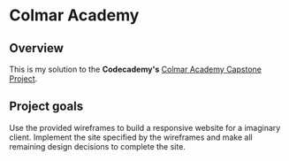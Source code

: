 # Colmar Academy

## Overview
This is my solution to the **Codecademy's** [Colmar Academy Capstone Project](https://www.codecademy.com/paths/learn-how-to-build-websites/tracks/learn-how-to-build-websites-capstone-project/modules/colmar-academy/projects/colmar-academy).

## Project goals
Use the provided wireframes to build a responsive website for a imaginary client. Implement the site specified by the wireframes and make all remaining design decisions to complete the site.

